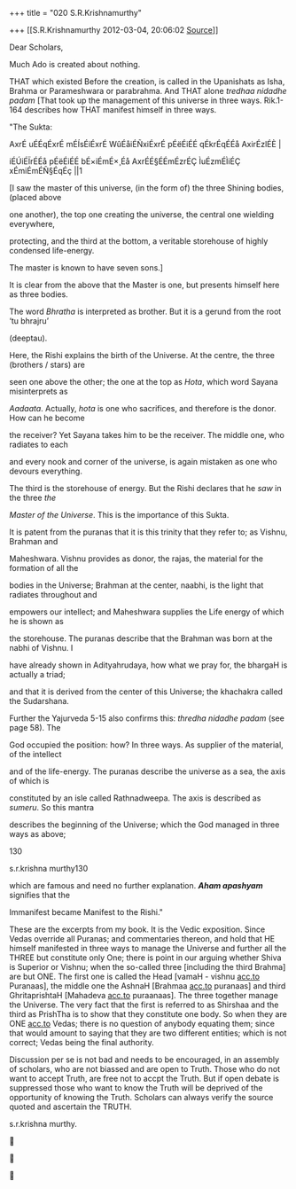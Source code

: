 +++
title = "020 S.R.Krishnamurthy"

+++
[[S.R.Krishnamurthy	2012-03-04, 20:06:02 [Source](https://groups.google.com/g/bvparishat/c/XgnIvVXr-lM)]]



Dear Scholars,



Much Ado is created about nothing.

THAT which existed Before the creation, is called in the Upanishats as Isha, Brahma or Parameshwara or parabrahma. And THAT alone *tredhaa nidadhe padam* \[That took up the management of this universe in three ways. Rik.1-164 describes how THAT manifest himself in three ways.

"The Sukta:

AxrÉ uÉÉqÉxrÉ mÉÍsÉiÉxrÉ WûÉåiÉÑxiÉxrÉ pÉëÉiÉÉ qÉkrÉqÉÉå AxirÉzlÉÈ \|

iÉÚiÉÏrÉÉå pÉëÉiÉÉ bÉ×iÉmÉ×¸Éå AxrÉÉ§ÉÉmÉzrÉÇ ÌuÉzmÉÌiÉÇ xÉmiÉmÉÑ§ÉqÉç \|\|1

\[I saw the master of this universe, (in the form of) the three Shining bodies, (placed above

one another), the top one creating the universe, the central one wielding everywhere,

protecting, and the third at the bottom, a veritable storehouse of highly condensed life-energy.

The master is known to have seven sons.\]

It is clear from the above that the Master is one, but presents himself here as three bodies.

The word *Bhratha* is interpreted as brother. But it is a gerund from the root ‘tu bhrajru’

(deeptau).

Here, the Rishi explains the birth of the Universe. At the centre, the three (brothers / stars) are

seen one above the other; the one at the top as *Hota*, which word Sayana misinterprets as

*Aadaata*. Actually, *hota* is one who sacrifices, and therefore is the donor. How can he become

the receiver? Yet Sayana takes him to be the receiver. The middle one, who radiates to each

and every nook and corner of the universe, is again mistaken as one who devours everything.

The third is the storehouse of energy. But the Rishi declares that he *saw* in the three *the*

*Master of the Universe*. This is the importance of this Sukta.

It is patent from the puranas that it is this trinity that they refer to; as Vishnu, Brahman and

Maheshwara. Vishnu provides as donor, the rajas, the material for the formation of all the

bodies in the Universe; Brahman at the center, naabhi, is the light that radiates throughout and

empowers our intellect; and Maheshwara supplies the Life energy of which he is shown as

the storehouse. The puranas describe that the Brahman was born at the nabhi of Vishnu. I

have already shown in Adityahrudaya, how what we pray for, the bhargaH is actually a triad;

and that it is derived from the center of this Universe; the khachakra called the Sudarshana.

Further the Yajurveda 5-15 also confirms this: *thredha nidadhe padam* (see page 58). The

God occupied the position: how? In three ways. As supplier of the material, of the intellect

and of the life-energy. The puranas describe the universe as a sea, the axis of which is

constituted by an isle called Rathnadweepa. The axis is described as *sumeru*. So this mantra

describes the beginning of the Universe; which the God managed in three ways as above;

130

s.r.krishna murthy130

which are famous and need no further explanation. ***Aham apashyam*** signifies that the

Immanifest became Manifest to the Rishi."

These are the excerpts from my book. It is the Vedic exposition. Since Vedas override all Puranas; and commentaries thereon, and hold that HE himself manifested in three ways to manage the Universe and further all the THREE but constitute only One; there is point in our arguing whether Shiva is Superior or Vishnu; when the so-called three \[including the third Brahma\] are but ONE. The first one is called the Head \[vamaH - vishnu [acc.to](http://acc.to) Puranaas\], the middle one the AshnaH \[Brahmaa [acc.to](http://acc.to) puranaas\] and third GhritaprishtaH \[Mahadeva [acc.to](http://acc.to) puraanaas\]. The three together manage the Universe. The very fact that the first is referred to as Shirshaa and the third as PrishTha is to show that they constitute one body. So when they are ONE [acc.to](http://acc.to) Vedas; there is no question of anybody equating them; since that would amount to saying that they are two different entities; which is not correct; Vedas being the final authority.



Discussion per se is not bad and needs to be encouraged, in an assembly of scholars, who are not biassed and are open to Truth. Those who do not want to accept Truth, are free not to accpt the Truth. But if open debate is suppressed those who want to know the Truth will be deprived of the opportunity of knowing the Truth. Scholars can always verify the source quoted and ascertain the TRUTH.



s.r.krishna murthy.















